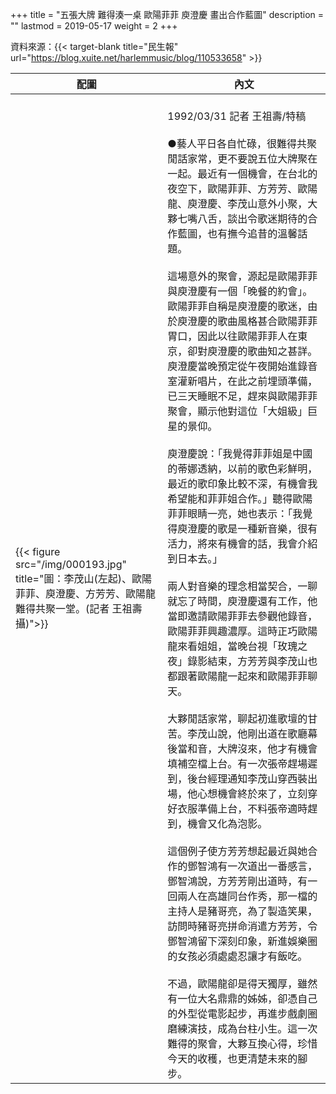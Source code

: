 +++
title = "五張大牌 難得湊一桌 歐陽菲菲 庾澄慶 畫出合作藍圖"
description = ""
lastmod = 2019-05-17
weight = 2
+++

資料來源：{{< target-blank title="民生報" url="https://blog.xuite.net/harlemmusic/blog/110533658" >}}

配圖  | 內文 
--------------|-------
{{< figure src="/img/000193.jpg" title="圖：李茂山(左起)、歐陽菲菲、庾澄慶、方芳芳、歐陽龍難得共聚一堂。(記者 王祖壽攝)">}}|<br>1992/03/31 記者 王祖壽/特稿<br><br>●藝人平日各自忙碌，很難得共聚閒話家常，更不要說五位大牌聚在一起。最近有一個機會，在台北的夜空下，歐陽菲菲、方芳芳、歐陽龍、庾澄慶、李茂山意外小聚，大夥七嘴八舌，談出令歌迷期待的合作藍圖，也有撫今追昔的溫馨話題。<br><br>這場意外的聚會，源起是歐陽菲菲與庾澄慶有一個「晚餐的約會」。歐陽菲菲自稱是庾澄慶的歌迷，由於庾澄慶的歌曲風格甚合歐陽菲菲胃口，因此以往歐陽菲菲人在東京，卻對庾澄慶的歌曲知之甚詳。庾澄慶當晚預定從午夜開始進錄音室灌新唱片，在此之前埋頭準備，已三天睡眠不足，趕來與歐陽菲菲聚會，顯示他對這位「大姐級」巨星的景仰。<br><br>庾澄慶說：「我覺得菲菲姐是中國的蒂娜透納，以前的歌色彩鮮明，最近的歌印象比較不深，有機會我希望能和菲菲姐合作。」聽得歐陽菲菲眼睛一亮，她也表示：「我覺得庾澄慶的歌是一種新音樂，很有活力，將來有機會的話，我會介紹到日本去。」<br><br>兩人對音樂的理念相當契合，一聊就忘了時間，庾澄慶還有工作，他當即邀請歐陽菲菲去參觀他錄音，歐陽菲菲興趣濃厚。這時正巧歐陽龍來看姐姐，當晚台視「玫瑰之夜」錄影結束，方芳芳與李茂山也都跟著歐陽龍一起來和歐陽菲菲聊天。<br><br>大夥閒話家常，聊起初進歌壇的甘苦。李茂山說，他剛出道在歌廳幕後當和音，大牌沒來，他才有機會填補空檔上台。有一次張帝趕場遲到，後台經理通知李茂山穿西裝出場，他心想機會終於來了，立刻穿好衣服準備上台，不料張帝適時趕到，機會又化為泡影。<br><br>這個例子使方芳芳想起最近與她合作的鄧智鴻有一次道出一番感言，鄧智鴻說，方芳芳剛出道時，有一回兩人在高雄同台作秀，那一檔的主持人是豬哥亮，為了製造笑果，訪問時豬哥亮拼命消遣方芳芳，令鄧智鴻留下深刻印象，新進娛樂圈的女孩必須處處忍讓才有飯吃。<br><br>不過，歐陽龍卻是得天獨厚，雖然有一位大名鼎鼎的姊姊，卻憑自己的外型從電影起步，再進步戲劇圈磨練演技，成為台柱小生。這一次難得的聚會，大夥互換心得，珍惜今天的收穫，也更清楚未來的腳步。
